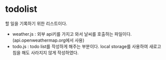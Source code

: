 # todolist


할 일을 기록하기 위한 리스트이다. 

* weather.js : 외부 api키를 가지고 와서 날씨를 호출하는 파일이다. (api.openweathermap.org에서 사용) </br>
* todo.js : todo list를 작성하게 해주는 부분이다. local storage를 사용하여 새로고침을 해도 사라지지 않게 작성하였다. 

